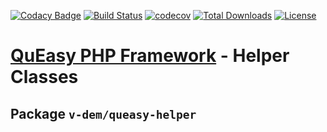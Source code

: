[![Codacy Badge](https://api.codacy.com/project/badge/Grade/fbb126310130406aa3f4d16bd1d36038)](https://app.codacy.com/manual/v-dem/queasy-helper?utm_source=github.com&utm_medium=referral&utm_content=v-dem/queasy-helper&utm_campaign=Badge_Grade_Dashboard)
[![Build Status](https://travis-ci.com/v-dem/queasy-helper.svg?branch=master)](https://travis-ci.com/v-dem/queasy-helper)
[![codecov](https://codecov.io/gh/v-dem/queasy-helper/branch/master/graph/badge.svg)](https://codecov.io/gh/v-dem/queasy-helper)
[![Total Downloads](https://poser.pugx.org/v-dem/queasy-helper/downloads)](https://packagist.org/packages/v-dem/queasy-helper)
[![License](https://poser.pugx.org/v-dem/queasy-helper/license)](https://packagist.org/packages/v-dem/queasy-helper)

# [QuEasy PHP Framework](https://github.com/v-dem/queasy-framework/) - Helper Classes

## Package `v-dem/queasy-helper`
